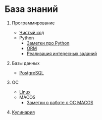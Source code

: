 База знаний
===========
1. Программирование
    - [Чистый код](clean-code/clean-code-index.md)
    - Python
        - [Заметки про Python](python/python-notes-index.md)
        - [ORM](python/orm-index.md)
        - [Реализация интересных заданий](python/code-examples-index.md)
2. Базы данных
    - [PostgreSQL](db/postgresql.md)
3. ОС
    - [Linux](./linux/index.md) 
    - MACOS
        - [Заметки о работе с ОС MACOS](macos/macos-notes-index.md)

4. [Кулинария](gastronomy/gastronomy-index.md)